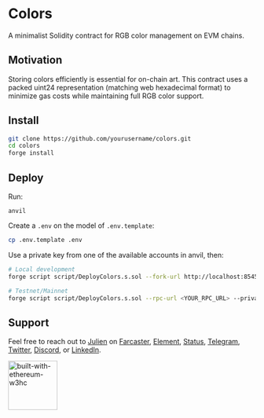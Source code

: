 # Colors

A minimalist Solidity contract for RGB color management on EVM chains.

## Motivation

Storing colors efficiently is essential for on-chain art. This contract uses a packed uint24 representation (matching web hexadecimal format) to minimize gas costs while maintaining full RGB color support.

## Install

```bash
git clone https://github.com/yourusername/colors.git
cd colors
forge install
```

## Deploy

Run: 

```
anvil
```

Create a `.env` on the model of `.env.template`:

```bash
cp .env.template .env
```

Use a private key from one of the available accounts in anvil, then: 

```bash
# Local development
forge script script/DeployColors.s.sol --fork-url http://localhost:8545 --broadcast

# Testnet/Mainnet
forge script script/DeployColors.s.sol --rpc-url <YOUR_RPC_URL> --private-key <YOUR_PRIVATE_KEY> --broadcast
```

## Support

Feel free to reach out to [Julien](https://github.com/julienbrg) on [Farcaster](https://warpcast.com/julien-), [Element](https://matrix.to/#/@julienbrg:matrix.org), [Status](https://status.app/u/iwSACggKBkp1bGllbgM=#zQ3shmh1sbvE6qrGotuyNQB22XU5jTrZ2HFC8bA56d5kTS2fy), [Telegram](https://t.me/julienbrg), [Twitter](https://twitter.com/julienbrg), [Discord](https://discordapp.com/users/julienbrg), or [LinkedIn](https://www.linkedin.com/in/julienberanger/).

<img src="https://bafkreid5xwxz4bed67bxb2wjmwsec4uhlcjviwy7pkzwoyu5oesjd3sp64.ipfs.w3s.link" alt="built-with-ethereum-w3hc" width="100"/>